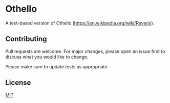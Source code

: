 # Othello

A text-based version of Othello (https://en.wikipedia.org/wiki/Reversi). 

## Contributing

Pull requests are welcome. For major changes, please open an issue first
to discuss what you would like to change.

Please make sure to update tests as appropriate.

## License

[MIT](https://choosealicense.com/licenses/mit/)
